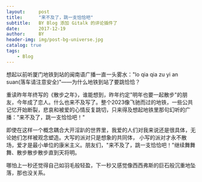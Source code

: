 ```yaml
---
layout:     post
title:      "来不及了，跳一支恰恰吧"
subtitle:   BY Blog 添加 Gitalk 的评论插件了
date:       2017-12-19
author:     BY
header-img: img/post-bg-universe.jpg
catalog: true
tags:
    - Blog
---
```



想起以前听厦门地铁到站的闽南语广播一直一头雾水："lo qia qia zu yi an suan(落车请注意安全)"——为什么地铁到站了要跳恰恰？

重读昨年年终写的《散步之年》，谁能想到，昨年约定"明年也要一起散步"的朋友，今年成了恋人。什么也来不及写了。整个2023像飞驰而过的地铁，一些公共记忆开始断裂，悲哀和被爱的心情反复跳切，只来得及想起地铁里那句幻听的广播："来不及了，跳一支恰恰吧！"

即使在这样一个概念耦合大开淫趴的世界里，我爱的人们对我来说还是很具体，无论她们怎样被观念塑造。大写的派对只是想象的共同体， 小写的派对才永不散场，爱才是最小单位的康米主义。朋友们，"来不及了，跳一支恰恰吧！"继续舞舞舞、散步散步散步直到天将明。

哪怕上一秒还觉得自己如羽毛般轻盈，下一秒又感觉像西西弗斯的巨石般沉重地坠落，那也没关系。